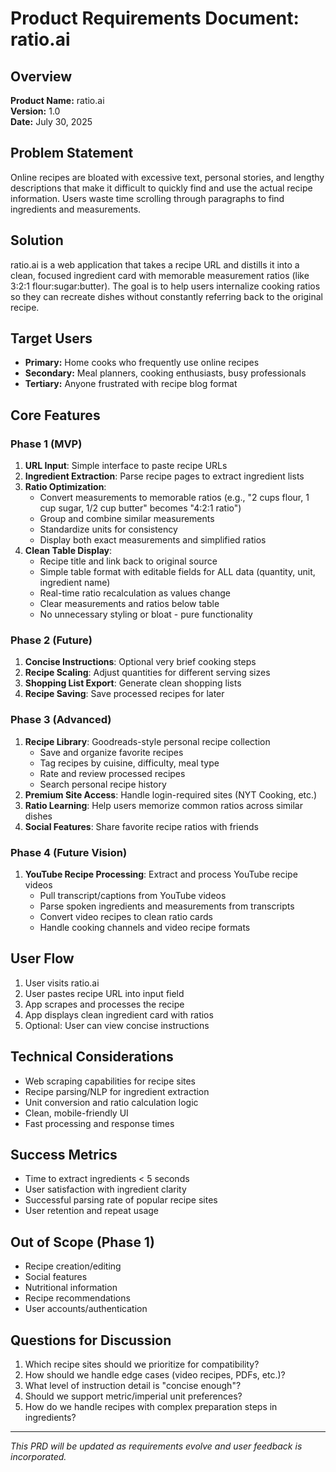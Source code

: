 # Product Requirements Document: ratio.ai

## Overview
**Product Name:** ratio.ai  
**Version:** 1.0  
**Date:** July 30, 2025  

## Problem Statement
Online recipes are bloated with excessive text, personal stories, and lengthy descriptions that make it difficult to quickly find and use the actual recipe information. Users waste time scrolling through paragraphs to find ingredients and measurements.

## Solution
ratio.ai is a web application that takes a recipe URL and distills it into a clean, focused ingredient card with memorable measurement ratios (like 3:2:1 flour:sugar:butter). The goal is to help users internalize cooking ratios so they can recreate dishes without constantly referring back to the original recipe.

## Target Users
- **Primary:** Home cooks who frequently use online recipes
- **Secondary:** Meal planners, cooking enthusiasts, busy professionals
- **Tertiary:** Anyone frustrated with recipe blog format

## Core Features

### Phase 1 (MVP)
1. **URL Input**: Simple interface to paste recipe URLs
2. **Ingredient Extraction**: Parse recipe pages to extract ingredient lists
3. **Ratio Optimization**: 
   - Convert measurements to memorable ratios (e.g., "2 cups flour, 1 cup sugar, 1/2 cup butter" becomes "4:2:1 ratio")
   - Group and combine similar measurements
   - Standardize units for consistency
   - Display both exact measurements and simplified ratios
4. **Clean Table Display**: 
   - Recipe title and link back to original source
   - Simple table format with editable fields for ALL data (quantity, unit, ingredient name)
   - Real-time ratio recalculation as values change
   - Clear measurements and ratios below table
   - No unnecessary styling or bloat - pure functionality

### Phase 2 (Future)
1. **Concise Instructions**: Optional very brief cooking steps
2. **Recipe Scaling**: Adjust quantities for different serving sizes
3. **Shopping List Export**: Generate clean shopping lists
4. **Recipe Saving**: Save processed recipes for later

### Phase 3 (Advanced)
1. **Recipe Library**: Goodreads-style personal recipe collection
   - Save and organize favorite recipes
   - Tag recipes by cuisine, difficulty, meal type
   - Rate and review processed recipes
   - Search personal recipe history
2. **Premium Site Access**: Handle login-required sites (NYT Cooking, etc.)
3. **Ratio Learning**: Help users memorize common ratios across similar dishes
4. **Social Features**: Share favorite recipe ratios with friends

### Phase 4 (Future Vision)
1. **YouTube Recipe Processing**: Extract and process YouTube recipe videos
   - Pull transcript/captions from YouTube videos
   - Parse spoken ingredients and measurements from transcripts
   - Convert video recipes to clean ratio cards
   - Handle cooking channels and video recipe formats

## User Flow
1. User visits ratio.ai
2. User pastes recipe URL into input field
3. App scrapes and processes the recipe
4. App displays clean ingredient card with ratios
5. Optional: User can view concise instructions

## Technical Considerations
- Web scraping capabilities for recipe sites
- Recipe parsing/NLP for ingredient extraction
- Unit conversion and ratio calculation logic
- Clean, mobile-friendly UI
- Fast processing and response times

## Success Metrics
- Time to extract ingredients < 5 seconds
- User satisfaction with ingredient clarity
- Successful parsing rate of popular recipe sites
- User retention and repeat usage

## Out of Scope (Phase 1)
- Recipe creation/editing
- Social features
- Nutritional information
- Recipe recommendations
- User accounts/authentication

## Questions for Discussion
1. Which recipe sites should we prioritize for compatibility?
2. How should we handle edge cases (video recipes, PDFs, etc.)?
3. What level of instruction detail is "concise enough"?
4. Should we support metric/imperial unit preferences?
5. How do we handle recipes with complex preparation steps in ingredients?

---

*This PRD will be updated as requirements evolve and user feedback is incorporated.*

